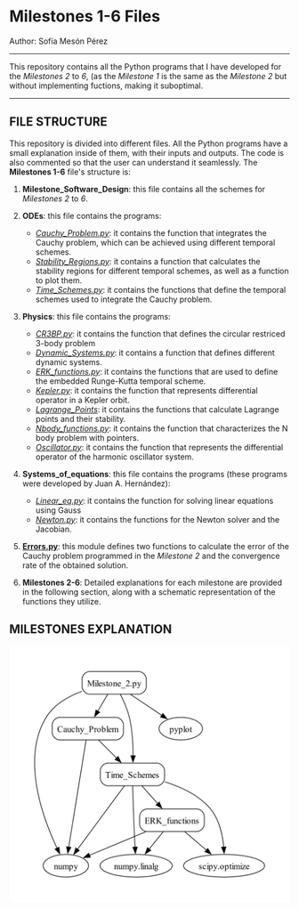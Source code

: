 # Milestones 1-6 Files
Author: Sofía Mesón Pérez

---

This repository contains all the Python programs that I have developed for the  *Milestones 2* to *6*, (as the *Milestone 1* is the same as the *Milestone 2* but without implementing fuctions, making it suboptimal.

---
## FILE STRUCTURE

This repository is divided into different files. All the Python programs have a small explanation inside of them, with their inputs and outputs. The code is also commented so that the user can understand it seamlessly. The **Milestones 1-6** file's structure is:

1. **Milestone_Software_Design**: this file contains all the schemes for *Milestones 2* to *6*.
   
2. **ODEs**: this file contains the programs:
   - [*Cauchy_Problem.py*](Milestones1-6/ODEs/Cauchy_Problem.py): it contains the function that integrates the Cauchy problem, which can be achieved using different temporal schemes.
   - [*Stability_Regions.py*](Milestones1-6/ODEs/Stability_Regions.py): it contains a function that calculates the stability regions for different temporal schemes, as well as a function to plot them.
   - [*Time_Schemes.py*](Milestones1-6/ODEs/Time_Schemes.py): it contains the functions that define the temporal schemes used to integrate the Cauchy problem.

3. **Physics**: this file contains the programs:
   - [*CR3BP.py*](Milestones1-6/Physics/CR3BProblem.py): it contains the function that defines the circular restriced 3-body problem
   - [*Dynamic_Systems.py*](Milestones1-6/Physics/Dynamic_systems.py): it contains a function that defines different dynamic systems.
   - [*ERK_functions.py*](Milestones1-6/Physics/ERK_functions.py): it contains the functions that are used to define the embedded Runge-Kutta temporal scheme.
   - [*Kepler.py*](Milestones1-6/Physics/Kepler.py): it contains the function that represents differential operator in a Kepler orbit.
   - [*Lagrange_Points*](Milestones1-6/Physics/Lagrange_Points.py): it contains the functions that calculate Lagrange points and their stability.
   - [*Nbody_functions.py*](Milestones1-6/Physics/Nbody_functions.py): it contains the function that characterizes the N body problem with pointers.
   - [*Oscillator.py*](Milestones1-6/Physics/Oscillator.py): it contains the function that represents the  differential operator of the harmonic oscillator system.

4. **Systems_of_equations**: this file contains the programs (these programs were developed by Juan A. Hernández):
   - [*Linear_eq.py*](Milestones1-6/Systems_of_equations/Linear_eq.py): it contains the function for solving linear equations using Gauss
   - [*Newton.py*](Milestones1-6/Systems_of_equations/Newton.py): it contains the functions for the Newton solver and the Jacobian.
     
5. [**Errors.py**](Milestones1-6/Errors.py): this module defines two functions to calculate the error of the Cauchy problem programmed in the *Milestone 2* and the convergence rate of the obtained solution.

6. **Milestones 2-6**: Detailed explanations for each milestone are provided in the following section, along with a schematic representation of the functions they utilize.

## MILESTONES EXPLANATION


 


<p align="center">
  <img src="Milestone_Software_Design/Milestone_2_SD.jpg" alt="Descripción de la imagen">
</p>
